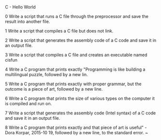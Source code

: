 C - Hello World

0 Write a script that runs a C file through the preprocessor and save the result into another file.

1 Write a script that compiles a C file but does not link.     

2 Write a script that generates the assembly code of a C code and save it in an output file.

3 Write a script that compiles a C file and creates an executable named cisfun

4 Write a C program that prints exactly "Programming is like building a multilingual puzzle, followed by a new lin.                               

5 Write a C program that prints exactly with proper grammar, but the outcome is a piece of art, followed by a new line.

6 Write a C program that prints the size of various types on the computer it is compiled and run on.

7 Write a script that generates the assembly code (Intel syntax) of a C code and save it in an output file.

8 Write a C program that prints exactly and that piece of art is useful" - Dora Korpar, 2015-10 19, followed by a new line, to the standard error. ~


